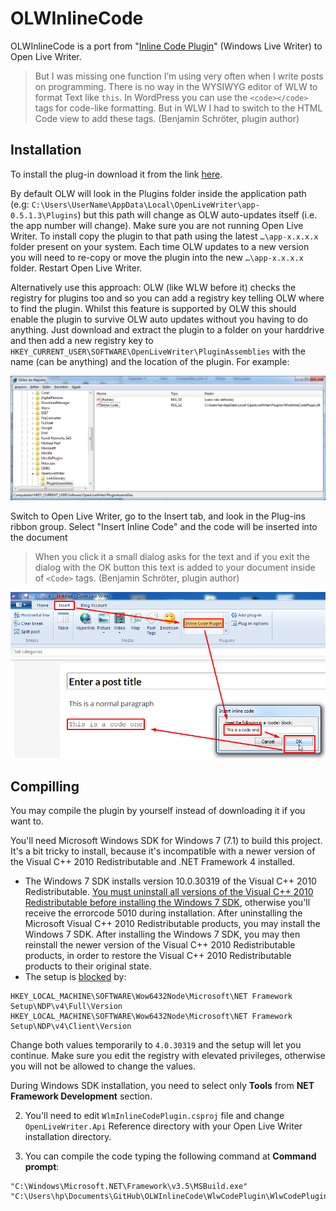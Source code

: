# OLWInlineCode

OLWInlineCode is a port from "[Inline Code Plugin](https://www.ticklishtechs.net/2008/02/21/windows-live-writer-plugin-for-code-in-wordpress/)" (Windows Live Writer) to Open Live Writer.

> But I was missing one function I’m using very often when I write posts on programming. There is no way in the WYSIWYG editor of WLW to format Text like `this`. In WordPress you can use the `<code></code>` tags for code-like formatting. But in WLW I had to switch to the HTML Code view to add these tags.
(Benjamin Schröter, plugin author)

## Installation
To install the plug-in download it from the link [here](https://github.com/coldscientist/olwinlinecode/releases/latest).

By default OLW will look in the Plugins folder inside the application path (e.g: `C:\Users\UserName\AppData\Local\OpenLiveWriter\app-0.5.1.3\Plugins`) but this path will change as OLW auto-updates itself (i.e. the app number will change). Make sure you are not running Open Live Writer. To install copy the plugin to that path using the latest `…\app-x.x.x.x` folder present on your system. Each time OLW updates to a new version you will need to re-copy or move the plugin into the new `…\app-x.x.x.x` folder. Restart Open Live Writer.

Alternatively use this approach: OLW (like WLW before it) checks the registry for plugins too and so you can add a registry key telling OLW where to find the plugin. Whilst this feature is supported by OLW this should enable the plugin to survive OLW auto updates without you having to do anything. Just download and extract the plugin to a folder on your harddrive and then add a new registry key to `HKEY_CURRENT_USER\SOFTWARE\OpenLiveWriter\PluginAssemblies` with the name (can be anything) and the location of the plugin. For example:

![OLW PluginAssemblies](Screenshots/InlineCode-OLW-PluginAssemblies.png)

Switch to Open Live Writer, go to the Insert tab, and look in the Plug-ins ribbon group. Select "Insert Inline Code" and the code will be inserted into the document

> When you click it a small dialog asks for the text and if you exit the dialog with the OK button this text is added to your document inside of `<Code>` tags.
(Benjamin Schröter, plugin author)

![OLWInlineCode](Screenshots/InlineCode-OLW.png)

## Compilling
You may compile the plugin by yourself instead of downloading it if you want to.

You'll need Microsoft Windows SDK for Windows 7 (7.1) to build this project. It's a bit tricky to install, because it's incompatible with a newer version of the Visual C++ 2010 Redistributable and .NET Framework 4 installed. 

* The Windows 7 SDK installs version 10.0.30319 of the Visual C++ 2010 Redistributable. [You must uninstall all versions of the Visual C++ 2010 Redistributable before installing the Windows 7 SDK](https://support.microsoft.com/en-us/help/2717426/windows-sdk-fails-to-install-with-return-code-5100), otherwise you'll receive the errorcode 5010 during installation. After uninstalling the Microsoft Visual C++ 2010 Redistributable products, you may install the Windows 7 SDK.  After installing the Windows 7 SDK, you may then reinstall the newer version of the Visual C++ 2010 Redistributable products, in order to restore the Visual C++ 2010 Redistributable products to their original state.
* The setup is [blocked](https://stackoverflow.com/questions/31455926/windows-sdk-7-1-setup-failure) by:

```
HKEY_LOCAL_MACHINE\SOFTWARE\Wow6432Node\Microsoft\NET Framework Setup\NDP\v4\Full\Version
HKEY_LOCAL_MACHINE\SOFTWARE\Wow6432Node\Microsoft\NET Framework Setup\NDP\v4\Client\Version
```

Change both values temporarily to `4.0.30319` and the setup will let you continue. Make sure you edit the registry with elevated privileges, otherwise you will not be allowed to change the values.

During Windows SDK installation, you need to select only **Tools** from **NET Framework Development** section.

2. You'll need to edit `WlmInlineCodePlugin.csproj` file and change `OpenLiveWriter.Api` Reference directory with your Open Live Writer installation directory.

3. You can compile the code typing the following command at **Command prompt**:

```
"C:\Windows\Microsoft.NET\Framework\v3.5\MSBuild.exe" "C:\Users\hp\Documents\GitHub\OLWInlineCode\WlwCodePlugin\WlwCodePlugin.sln"
```
